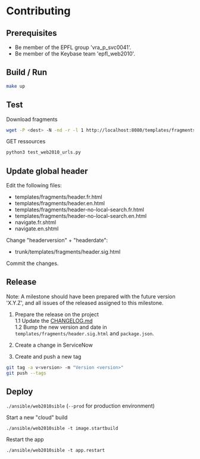 Contributing
============

Prerequisites
-------------

* Be member of the EPFL group 'vra_p_svc0041'.
* Be member of the Keybase team 'epfl_web2010'.

Build / Run
-----------

```bash
make up
```

Test
----

Download fragments

```bash
wget -P <dest> -N -nd -r -l 1 http://localhost:8080/templates/fragments/download-me.html
```

GET ressources

```bash
python3 test_web2010_urls.py
```

Update global header
--------------------

Edit the following files:
* templates/fragments/header.fr.html
* templates/fragments/header.en.html
* templates/fragments/header-no-local-search.fr.html
* templates/fragments/header-no-local-search.en.html
* navigate.fr.shtml
* navigate.en.shtml

Change "headerversion" + "headerdate":
* trunk/templates/fragments/header.sig.html

Commit the changes.

Release
-------

Note: A milestone should have been prepared with the future version 'X.Y.Z', and all issues of the released assigned to this milestone.

1. Prepare the release on the project  
  1.1 Update the [CHANGELOG.md](CHANGELOG.md)  
  1.2 Bump the new version and date in `templates/fragments/header.sig.html` and `package.json`.

2. Create a change in ServiceNow

3. Create and push a new tag  
```bash
git tag -a v<version> -m "Version <version>"
git push --tags
```

Deploy
------

`./ansible/web2010sible` (`--prod` for production environment)

Start a new "cloud" build

`./ansible/web2010sible -t image.startbuild`

Restart the app

`./ansible/web2010sible -t app.restart`
